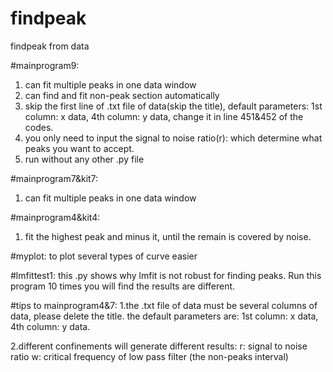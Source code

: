 # findpeak
findpeak from data

#mainprogram9:
1. can fit multiple peaks in one data window
2. can find and fit non-peak section automatically
3. skip the first line of .txt file of data(skip the title), default parameters: 1st column: x data, 4th column: y data, change it in line 451&452 of the codes.
4. you only need to input the signal to noise ratio(r): which determine what peaks you want to accept.
5. run without any other .py file

#mainprogram7&kit7: 
1. can fit multiple peaks in one data window

#mainprogram4&kit4: 
1. fit the highest peak and minus it, until the remain is covered by noise.

#myplot: to plot several types of curve easier

#lmfittest1: this .py shows why lmfit is not robust for finding peaks. Run this program 10 times you will find the results are different.

#tips to mainprogram4&7:
1.the .txt file of data must be several columns of data, please delete the title. the default parameters are: 1st column: x data, 4th column: y data.

2.different confinements will generate different results:
  r: signal to noise ratio
  w: critical frequency of low pass filter
  (the non-peaks interval)
